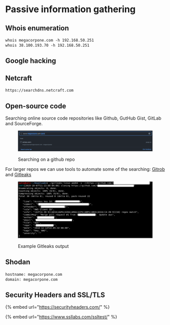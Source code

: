 # Passive information gathering

## Whois enumeration

```
whois megacorpone.com -h 192.168.50.251
whois 38.100.193.70 -h 192.168.50.251
```

## Google hacking

## Netcraft

```
https://searchdns.netcraft.com
```

## Open-source code

Searching online source code repositories like Github, GutHub Gist, GitLab and SourceForge.

<figure><img src="../../.gitbook/assets/image.png" alt=""><figcaption><p>Searching on a github repo</p></figcaption></figure>

For larger repos we can use tools to automate some of the searching: [Gitrob ](https://github.com/michenriksen/gitrob)and [Gitleaks](https://github.com/zricethezav/gitleaks)

<figure><img src="../../.gitbook/assets/image (1).png" alt=""><figcaption><p>Example Gitleaks output</p></figcaption></figure>

## Shodan

```
hostname: megacorpone.com
domain: megacorpone.com
```

## Security Headers and SSL/TLS

{% embed url="https://securityheaders.com/" %}

{% embed url="https://www.ssllabs.com/ssltest/" %}
